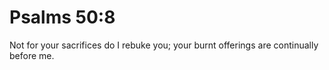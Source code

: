# Psalms 50:8

Not for your sacrifices do I rebuke you; your burnt offerings are continually before me.
